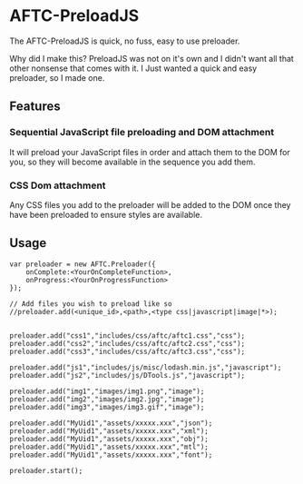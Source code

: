 # AFTC-PreloadJS
The AFTC-PreloadJS is quick, no fuss, easy to use preloader.

Why did I make this? PreloadJS was not on it's own and I didn't want all that other nonsense that comes with it. I Just wanted a quick and easy preloader, so I made one.


## Features
### Sequential JavaScript file preloading and DOM attachment
It will preload your JavaScript files in order and attach them to the DOM for you, so they will become available in the sequence you add them.
### CSS Dom attachment
Any CSS files you add to the preloader will be added to the DOM once they have been preloaded to ensure styles are available.


## Usage
```
var preloader = new AFTC.Preloader({
    onComplete:<YourOnCompleteFunction>,
    onProgress:<YourOnProgressFunction>
});

// Add files you wish to preload like so
//preloader.add(<unique_id>,<path>,<type css|javascript|image|*>);


preloader.add("css1","includes/css/aftc/aftc1.css","css");
preloader.add("css2","includes/css/aftc/aftc2.css","css");
preloader.add("css3","includes/css/aftc/aftc3.css","css");

preloader.add("js1","includes/js/misc/lodash.min.js","javascript");
preloader.add("js2","includes/js/DTools.js","javascript");

preloader.add("img1","images/img1.png","image");
preloader.add("img2","images/img2.jpg","image");
preloader.add("img3","images/img3.gif","image");

preloader.add("MyUid1","assets/xxxxx.xxx","json");
preloader.add("MyUid1","assets/xxxxx.xxx","xml");
preloader.add("MyUid1","assets/xxxxx.xxx","obj");
preloader.add("MyUid1","assets/xxxxx.xxx","mtl");
preloader.add("MyUid1","assets/xxxxx.xxx","font");

preloader.start();
```